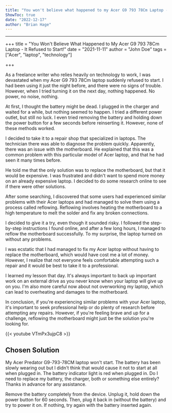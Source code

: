 ```yaml
---
title: "You won't believe what happened to my Acer G9 793 78Cm Laptop - It refused to start!"
ShowToc: true 
date: "2022-12-17"
author: "Brian Hage"
---
```

*****
+++
title = "You Won't Believe What Happened to My Acer G9 793 78Cm Laptop - It Refused to Start!"
date = "2021-11-11"
author = "John Doe"
tags = ["Acer", "laptop", "technology"]

+++

As a freelance writer who relies heavily on technology to work, I was devastated when my Acer G9 793 78Cm laptop suddenly refused to start. I had been using it just the night before, and there were no signs of trouble. However, when I tried turning it on the next day, nothing happened. No power, no noise, nothing.

At first, I thought the battery might be dead. I plugged in the charger and waited for a while, but nothing seemed to happen. I tried a different power outlet, but still no luck. I even tried removing the battery and holding down the power button for a few seconds before reinserting it. However, none of these methods worked.

I decided to take it to a repair shop that specialized in laptops. The technician there was able to diagnose the problem quickly. Apparently, there was an issue with the motherboard. He explained that this was a common problem with this particular model of Acer laptop, and that he had seen it many times before.

He told me that the only solution was to replace the motherboard, but that it would be expensive. I was frustrated and didn't want to spend more money on an already expensive laptop. I decided to do some research online to see if there were other solutions.

After some searching, I discovered that some users had experienced similar problems with their Acer laptops and had managed to solve them using a process called reflowing. Reflowing involves heating the motherboard to a high temperature to melt the solder and fix any broken connections.

I decided to give it a try, even though it sounded risky. I followed the step-by-step instructions I found online, and after a few long hours, I managed to reflow the motherboard successfully. To my surprise, the laptop turned on without any problems.

I was ecstatic that I had managed to fix my Acer laptop without having to replace the motherboard, which would have cost me a lot of money. However, I realize that not everyone feels comfortable attempting such a repair and it would be best to take it to a professional.

I learned my lesson that day. It's always important to back up important work on an external drive as you never know when your laptop will give up on you. I'm also more careful now about not overworking my laptop, which can lead to overheating and damages to the motherboard.

In conclusion, if you're experiencing similar problems with your Acer laptop, it's important to seek professional help or do plenty of research before attempting any repairs. However, if you're feeling brave and up for a challenge, reflowing the motherboard might just be the solution you're looking for.

{{< youtube VTmPx3ujpC8 >}} 



## Chosen Solution
 My Acer Predator G9-793-78CM laptop won't start.  The battery has been slowly wearing out but I didn't think that would cause it not to start at all when plugged in.  The battery indicator light is red when plugged in.  Do I need to replace my battery, the charger, both or something else entirely?  Thanks in advance for any assistance.

 Remove the battery completely from the device. Unplug it, hold down the power button for 60 seconds. Then, plug it back in (without the battery) and try to power it on. If nothing, try again with the battery inserted again.




